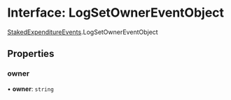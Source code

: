 # Interface: LogSetOwnerEventObject

[StakedExpenditureEvents](../modules/StakedExpenditureEvents.md).LogSetOwnerEventObject

## Properties

### owner

• **owner**: `string`
